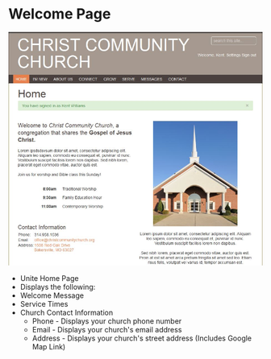 # Welcome Page

![Alt Text](https://github.com/concordia-publishing-house/unite-help/raw/master//images/Welcome.JPG "")

* Unite Home Page
* Displays the following:
 * Welcome Message
 *  Service Times
 *  Church Contact Information
     * Phone - Displays your church phone number
     * Email - Displays your church's email address
     * Address - Displays your church's street address (Includes Google Map Link)



 

